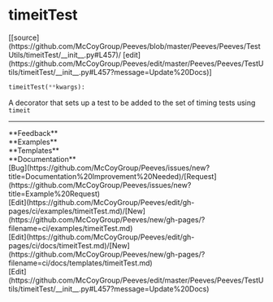 # <a id="Peeves.Peeves.TestUtils.timeitTest">timeitTest</a>
<div class="docs-source-link" markdown="1">
[[source](https://github.com/McCoyGroup/Peeves/blob/master/Peeves/Peeves/TestUtils/timeitTest/__init__.py#L457)/
[edit](https://github.com/McCoyGroup/Peeves/edit/master/Peeves/Peeves/TestUtils/timeitTest/__init__.py#L457?message=Update%20Docs)]
</div>

```python
timeitTest(**kwargs): 
```
A decorator that sets up a test to be added to the set of timing tests
using `timeit`












---


<div markdown="1" class="text-secondary">
<div class="container">
  <div class="row">
   <div class="col" markdown="1">
**Feedback**   
</div>
   <div class="col" markdown="1">
**Examples**   
</div>
   <div class="col" markdown="1">
**Templates**   
</div>
   <div class="col" markdown="1">
**Documentation**   
</div>
   <div class="col" markdown="1">
   
</div>
   <div class="col" markdown="1">
   
</div>
   <div class="col" markdown="1">
   
</div>
</div>
  <div class="row">
   <div class="col" markdown="1">
[Bug](https://github.com/McCoyGroup/Peeves/issues/new?title=Documentation%20Improvement%20Needed)/[Request](https://github.com/McCoyGroup/Peeves/issues/new?title=Example%20Request)   
</div>
   <div class="col" markdown="1">
[Edit](https://github.com/McCoyGroup/Peeves/edit/gh-pages/ci/examples/timeitTest.md)/[New](https://github.com/McCoyGroup/Peeves/new/gh-pages/?filename=ci/examples/timeitTest.md)   
</div>
   <div class="col" markdown="1">
[Edit](https://github.com/McCoyGroup/Peeves/edit/gh-pages/ci/docs/timeitTest.md)/[New](https://github.com/McCoyGroup/Peeves/new/gh-pages/?filename=ci/docs/templates/timeitTest.md)   
</div>
   <div class="col" markdown="1">
[Edit](https://github.com/McCoyGroup/Peeves/edit/master/Peeves/Peeves/TestUtils/timeitTest/__init__.py#L457?message=Update%20Docs)   
</div>
   <div class="col" markdown="1">
   
</div>
   <div class="col" markdown="1">
   
</div>
   <div class="col" markdown="1">
   
</div>
</div>
</div>
</div>